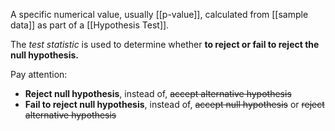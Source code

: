 A specific numerical value, usually [[p-value]], calculated from [[sample data]] as part of a [[Hypothesis Test]].

The *test statistic* is used to determine whether **to reject or fail to reject the null hypothesis.**

Pay attention:
- **Reject null hypothesis**, instead of, ~~accept alternative hypothesis~~
- **Fail to reject null hypothesis**, instead of, ~~accept null hypothesis~~ or ~~reject alternative hypothesis~~